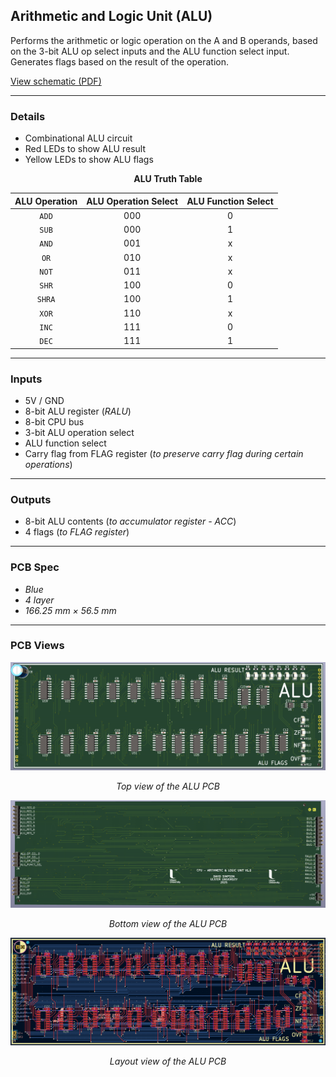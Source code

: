 ## Arithmetic and Logic Unit (ALU)

Performs the arithmetic or logic operation on the A and B operands, based on the 3-bit ALU op select inputs and the ALU function select input. Generates flags based on the result of the operation.

[View schematic (PDF)](ALU_schematic.pdf)

---

### Details

- Combinational ALU circuit
- Red LEDs to show ALU result
- Yellow LEDs to show ALU flags       

<div align="center">

**ALU Truth Table**

| ALU Operation | ALU Operation Select | ALU Function Select |
|:-------------:|:--------------------:|:-------------------:|
|     `ADD`     |         000          |          0          |
|     `SUB`     |         000          |          1          |
|     `AND`     |         001          |          x          |
|     `OR`      |         010          |          x          |
|     `NOT`     |         011          |          x          |
|     `SHR`     |         100          |          0          |
|     `SHRA`    |         100          |          1          |
|     `XOR`     |         110          |          x          |
|     `INC`     |         111          |          0          |
|     `DEC`     |         111          |          1          |

</div>

---

### Inputs

- 5V / GND
- 8-bit ALU register (*RALU*)
- 8-bit CPU bus
- 3-bit ALU operation select
- ALU function select
- Carry flag from FLAG register (*to preserve carry flag during certain operations*)

---

### Outputs

- 8-bit ALU contents (*to accumulator register - ACC*)
- 4 flags (*to FLAG register*)

---

### PCB Spec

- *Blue*
- *4 layer*
- *166.25 mm × 56.5 mm*

---

### PCB Views

<p align="center">
  <img src="../../images/alu_pcb_top.PNG" alt="ALU pcb top" width="600"/>
</p>
<p align="center"><em>Top view of the ALU PCB</em></p>

<p align="center">
  <img src="../../images/alu_pcb_bottom.PNG" alt="ALU pcb bottom" width="600"/>
</p>
<p align="center"><em>Bottom view of the ALU PCB</em></p>

<p align="center">
  <img src="../../images/alu_pcb_design.PNG" alt="ALU pcb design" width="600"/>
</p>
<p align="center"><em>Layout view of the ALU PCB</em></p>

